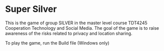 # Super Silver
This is the game of group SILVER in the master level course TDT4245 Cooperation Technology and Social Media. The goal of the game is to raise awareness of the risks related to privacy and location sharing.

To play the game, run the Build file (Windows only)
